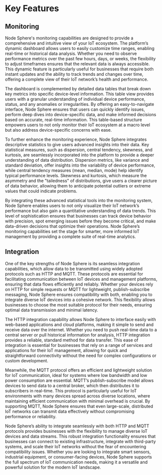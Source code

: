 # Key Features

## Monitoring
Node Sphere's monitoring capabilities are designed to provide a comprehensive and intuitive view of your IoT ecosystem. The platform’s dynamic dashboard allows users to easily customize time ranges, enabling real-time or historical data analysis. Whether you need to observe performance metrics over the past few hours, days, or weeks, the flexibility to adjust timeframes ensures that the relevant data is always accessible. This dynamic feature is particularly useful for businesses that require both instant updates and the ability to track trends and changes over time, offering a complete view of their IoT network’s health and performance.

The dashboard is complemented by detailed data tables that break down key metrics into specific device-level information. This table view provides users with a granular understanding of individual device performance, status, and any anomalies or irregularities. By offering an easy-to-navigate interface, Node Sphere ensures that users can quickly identify issues, perform deep dives into device-specific data, and make informed decisions based on accurate, real-time information. This table-based structure empowers users to not only monitor their IoT ecosystem at a macro level but also address device-specific concerns with ease.

To further enhance the monitoring experience, Node Sphere integrates descriptive statistics to give users advanced insights into their data. Key statistical measures, such as dispersion, central tendency, skewness, and kurtosis, are seamlessly incorporated into the platform to provide a deeper understanding of data distribution. Dispersion metrics, like variance and standard deviation, offer insights into the variability of device performance, while central tendency measures (mean, median, mode) help identify typical performance levels. Skewness and kurtosis, which measure the asymmetry and the "tailedness" of distributions, give users a clearer picture of data behavior, allowing them to anticipate potential outliers or extreme values that could indicate problems.

By integrating these advanced statistical tools into the monitoring system, Node Sphere enables users to not only visualize their IoT network’s performance but also gain a quantitative understanding of data trends. This level of sophistication ensures that businesses can track device behavior with precision, spot emerging issues before they become critical, and make data-driven decisions that optimize their operations. Node Sphere’s monitoring capabilities set the stage for smarter, more informed IoT management by providing a complete suite of real-time analytics.

## Integration
One of the key strengths of Node Sphere is its seamless integration capabilities, which allow data to be transmitted using widely adopted protocols such as HTTP and MQTT. These protocols are essential for facilitating communication between IoT devices and management platforms, ensuring that data flows efficiently and reliably. Whether your devices rely on HTTP for simple requests or MQTT for lightweight, publish-subscribe messaging, Node Sphere ensures compatibility with both, enabling you to integrate diverse IoT devices into a cohesive network. This flexibility allows businesses to choose the most suitable protocol for their needs, ensuring optimal data transmission and minimal latency.

The HTTP integration capability allows Node Sphere to interface easily with web-based applications and cloud platforms, making it simple to send and receive data over the internet. Whether you need to push real-time data to a central server or pull historical information for analysis, HTTP integration provides a reliable, standard method for data transfer. This ease of integration is essential for businesses that rely on a range of services and applications for their IoT management, allowing for quick and straightforward connectivity without the need for complex configurations or custom development.

Meanwhile, the MQTT protocol offers an efficient and lightweight solution for IoT communication, ideal for systems where low bandwidth and low power consumption are essential. MQTT’s publish-subscribe model allows devices to send data to a central broker, which then distributes it to subscribers in real-time. This protocol is particularly useful for IoT environments with many devices spread across diverse locations, where maintaining efficient communication with minimal overhead is crucial. By supporting MQTT, Node Sphere ensures that even large-scale, distributed IoT networks can transmit data effectively without compromising performance or reliability.

Node Sphere’s ability to integrate seamlessly with both HTTP and MQTT protocols provides businesses with the flexibility to manage diverse IoT devices and data streams. This robust integration functionality ensures that businesses can connect to existing infrastructure, integrate with third-party systems, and scale their IoT networks without the fear of encountering compatibility issues. Whether you are looking to integrate smart sensors, industrial equipment, or consumer-facing devices, Node Sphere supports the full spectrum of IoT communication needs, making it a versatile and powerful solution for the modern IoT landscape.